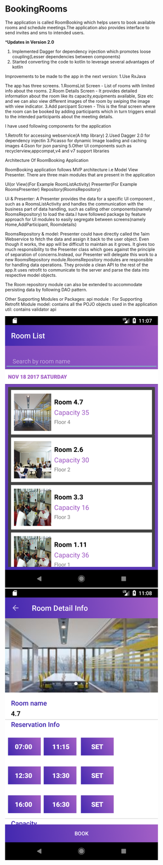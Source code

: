 # BookingRooms

The application is called RoomBooking which helps users to book available rooms and schedule meetings.The application also provides
interface to send invites and sms to intended users.

***Updates in Version 2.0**
1. Implemented Dagger for dependency injection which promotes loose coupling(Lesser dependencies between components)
2. Started converting the code to kotlin to leverage several advantages of kotlin

Improvements to be made to the app in the next version:
1.Use RxJava

The app has three screens.
1.RoomsList Screen - List of rooms with limited info about the rooms.
2.Room Details Screen - It provides detailed information about the room like its capacity,equipments available,
Size etc and we can also view different images of the room by swiping the image with view indicator.
3.Add parcipant Screen - This is the final screen where the room can be booked by adding participants which in turn triggers
email to the intended participants about the meeting details.


I have used following components for the application

1.Retrofit for accessing webservice(A http library)
2.Used Dagger 2.0 for dependency injectin
3.Picasso for dynamic Image loading and caching images
4.Gson for json parsing
5.Other UI components such as recyclerview,appcompat,v4 and v7 support libraries


Architecture Of RoomBooking Application

RoomBooking application follows MVP architecture i.e Model View Presenter.
There are three main modules that are present in the application

UI(or View)(For Example RoomListActivity)
Presenter(For Example RoomsPresenter)
Repository(RoomsRepository)

Ui & Presenter:
A Presenter provides the data for a specific UI component , such as a RoomsListActivity and handles the
communication with the business part of data handling, such as calling other components(namely RoomsRepository) to load the
data.I have followed package by feature approach for UI modules to easily segregate between screens(namely Home,AddParticipant,
Roomdetails)

RoomsRepository & model:
Presenter could have  directly called the 1aim Webservice to fetch the data and assign it back to the user object.
Even though it works, the  app will be difficult to maintain as it grows. It gives too much responsibility
to the Presenter class which goes against the principle of separation of concerns.Instead, our Presenter
will delegate this work to a new RoomsRepository module.RoomsRepository modules are responsible
for handling data operations. They provide a clean API to the rest of the app.It uses
retrofit to communicate to the server and parse the data into respective model objects.

The Room repository module can also  be extended to accommodate persisting data by following DAO pattern.

Other Supporting Modules or Packages:
api module : For Supporting Retrofit Module
model: contains all the POJO objects used in the application
util: contains validator api

![alt text](https://github.com/raghu08/BookingRooms/blob/master/RoomsList.png)
![alt text](https://github.com/raghu08/BookingRooms/blob/master/RoomDetail.png)
